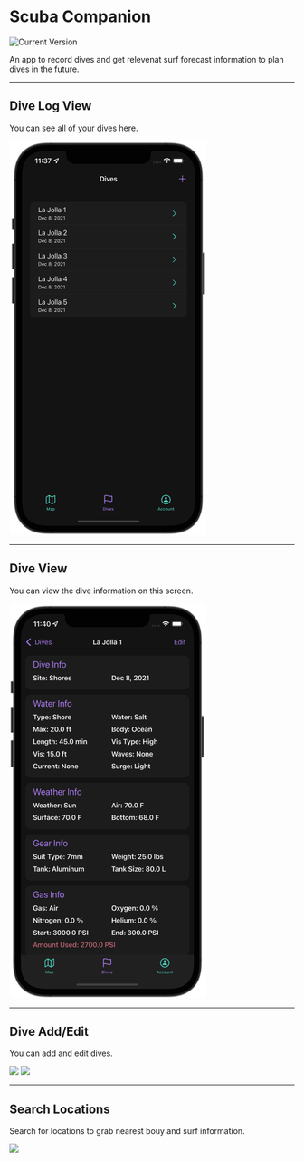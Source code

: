 Scuba Companion
============
![Current Version](https://img.shields.io/badge/version-1.0.0-green.svg)

An app to record dives and get relevenat surf forecast information to plan dives in the future.

---
## Dive Log View

You can see all of your dives here.

![Dive Log Preview](/ReadMeFiles/DiveLogView.png)

---
## Dive View

You can view the dive information on this screen.

![Dive Preview](/ReadMeFiles/DiveView.png)

---
## Dive Add/Edit

You can add and edit dives.

<img src="/ReadMeFiles/newDive.gif" width="348"/>

<img src="/ReadMeFiles/EditDive.gif" width="348"/>

---
## Search Locations

Search for locations to grab nearest bouy and surf information.

<img src="/ReadMeFiles/LocationSearch.gif" width="348"/>
